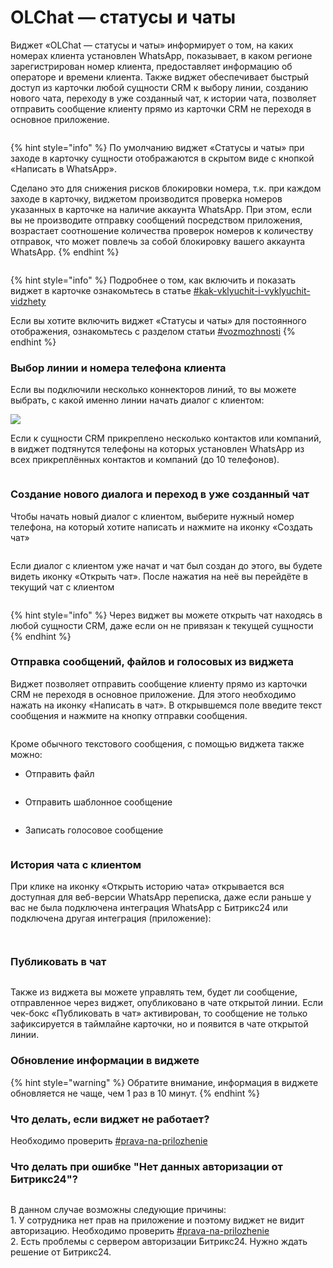 # OLChat — статусы и чаты

Виджет «OLChat — статусы и чаты» информирует о том, на каких номерах клиента установлен WhatsApp, показывает, в каком регионе зарегистрирован номер клиента, предоставляет информацию об операторе и времени клиента. Также виджет обеспечивает быстрый доступ из карточки любой сущности CRM к выбору линии, созданию нового чата, переходу в уже созданный чат, к истории чата, позволяет отправить сообщение клиенту прямо из карточки CRM не переходя в основное приложение.

<figure><img src="../../.gitbook/assets/image (1146).png" alt=""><figcaption></figcaption></figure>

{% hint style="info" %}
По умолчанию виджет «Статусы и чаты» при заходе в карточку сущности отображаются в скрытом виде с кнопкой «Написать в WhatsApp».

Сделано это для снижения рисков блокировки номера, т.к. при каждом заходе в карточку, виджетом производится проверка номеров указанных в карточке на наличие аккаунта WhatsApp. При этом, если вы не производите отправку сообщений посредством приложения, возрастает соотношение количества проверок номеров к количеству отправок, что может повлечь за собой блокировку вашего аккаунта WhatsApp.
{% endhint %}

<figure><img src="../../.gitbook/assets/image (1122).png" alt=""><figcaption></figcaption></figure>

{% hint style="info" %}
Подробнее о том, как включить и показать виджет в карточке ознакомьтесь в статье [#kak-vklyuchit-i-vyklyuchit-vidzhety](./#kak-vklyuchit-i-vyklyuchit-vidzhety "mention")

Если вы хотите включить виджет «Статусы и чаты» для постоянного отображения, ознакомьтесь с разделом статьи [#vozmozhnosti](../../ustanovka-i-nastroika/interfeisy-prilozheniya/opisanie-nastroek-prilozheniya.md#vozmozhnosti "mention")
{% endhint %}

### Выбор линии и номера телефона клиента

Если вы подключили несколько коннекторов линий, то вы можете выбрать, с какой именно линии начать диалог с клиентом:

![](../../.gitbook/assets/03.png)

Если к сущности CRM прикреплено несколько контактов или компаний, в виджет подтянутся телефоны на которых установлен WhatsApp из всех прикреплённых контактов и компаний (до 10 телефонов).

<figure><img src="../../.gitbook/assets/image (1147).png" alt=""><figcaption></figcaption></figure>

### Создание нового диалога и переход в уже созданный чат

Чтобы начать новый диалог с клиентом, выберите нужный номер телефона, на который хотите написать и нажмите на иконку «Создать чат»

<figure><img src="../../.gitbook/assets/image (1148).png" alt=""><figcaption></figcaption></figure>

Если диалог с клиентом уже начат и чат был создан до этого, вы будете видеть иконку «Открыть чат». После нажатия на неё вы перейдёте в текущий чат с клиентом

<figure><img src="../../.gitbook/assets/image (1149).png" alt=""><figcaption></figcaption></figure>

{% hint style="info" %}
Через виджет вы можете открыть чат находясь в любой сущности CRM, даже если он не привязан к текущей сущности
{% endhint %}

### Отправка сообщений, файлов и голосовых из виджета

Виджет позволяет отправить сообщение клиенту прямо из карточки CRM не переходя в основное приложение. Для этого необходимо нажать на иконку «Написать в чат». В открывшемся поле введите текст сообщения и нажмите на кнопку отправки сообщения.

<figure><img src="../../.gitbook/assets/image (1150).png" alt=""><figcaption></figcaption></figure>

Кроме обычного текстового сообщения, с помощью виджета также можно:

* Отправить файл

<figure><img src="../../.gitbook/assets/image (1151).png" alt=""><figcaption></figcaption></figure>

* Отправить шаблонное сообщение

<figure><img src="../../.gitbook/assets/image (1152).png" alt=""><figcaption></figcaption></figure>

* Записать голосовое сообщение

<figure><img src="../../.gitbook/assets/image (1153).png" alt=""><figcaption></figcaption></figure>

### История чата с клиентом

При клике на иконку «Открыть историю чата» открывается вся доступная для веб-версии WhatsApp переписка, даже если раньше у вас не была подключена интеграция WhatsApp с Битрикс24 или подключена другая интеграция (приложение):

<figure><img src="../../.gitbook/assets/image (1154).png" alt=""><figcaption></figcaption></figure>

<figure><img src="../../.gitbook/assets/image (1144).png" alt=""><figcaption></figcaption></figure>

### Публиковать в чат

<figure><img src="../../.gitbook/assets/image (1155).png" alt=""><figcaption></figcaption></figure>

Также из виджета вы можете управлять тем, будет ли сообщение, отправленное через виджет, опубликовано в чате открытой линии. Если чек-бокс «Публиковать в чат» активирован, то сообщение не только зафиксируется в таймлайне карточки, но и появится в чате открытой линии.

### Обновление информации в виджете

{% hint style="warning" %}
Обратите внимание, информация в виджете обновляется не чаще, чем 1 раз в 10 минут.
{% endhint %}

### Что делать, если виджет не работает?

Необходимо проверить [#prava-na-prilozhenie](../../ustanovka-i-nastroika/nastroika-prav-dlya-raboty-s-prilozheniem-olchat.md#prava-na-prilozhenie "mention")

### Что делать при ошибке "Нет данных авторизации от Битрикс24"?&#x20;

<figure><img src="../../.gitbook/assets/image (1104).png" alt=""><figcaption></figcaption></figure>

В данном случае возможны следующие причины:\
1\. У сотрудника нет прав на приложение и поэтому виджет не видит авторизацию. Необходимо проверить [#prava-na-prilozhenie](../../ustanovka-i-nastroika/nastroika-prav-dlya-raboty-s-prilozheniem-olchat.md#prava-na-prilozhenie "mention")\
2\. Есть проблемы с сервером авторизации Битрикс24. Нужно ждать решение от Битрикс24.&#x20;
